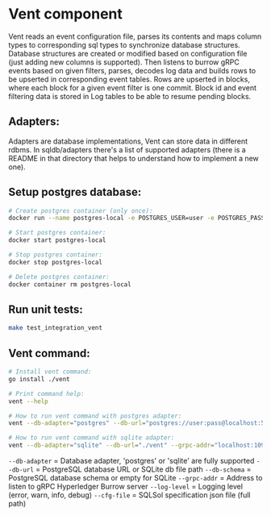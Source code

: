 # Vent component

Vent reads an event configuration file, parses its contents and maps column types to corresponding sql types to synchronize database structures.
Database structures are created or modified based on configuration file (just adding new columns is supported).
Then listens to burrow gRPC events based on given filters, parses, decodes log data and builds rows to be upserted in corresponding event tables.
Rows are upserted in blocks, where each block for a given event filter is one commit.
Block id and event filtering data is stored in Log tables to be able to resume pending blocks.

## Adapters:

Adapters are database implementations, Vent can store data in different rdbms.
In sqldb/adapters there's a list of supported adapters (there is a README in that directory that helps to understand how to implement a new one).

## Setup postgres database:

```bash
# Create postgres container (only once):
docker run --name postgres-local -e POSTGRES_USER=user -e POSTGRES_PASSWORD=pass -e POSTGRES_DB=vent -p 5432:5432 -d postgres:10.4-alpine

# Start postgres container:
docker start postgres-local

# Stop postgres container:
docker stop postgres-local

# Delete postgres container:
docker container rm postgres-local
```

## Run unit tests:

```bash
make test_integration_vent
```

## Vent command:

```bash
# Install vent command:
go install ./vent

# Print command help:
vent --help

# How to run vent command with postgres adapter:
vent --db-adapter="postgres" --db-url="postgres://user:pass@localhost:5432/vent?sslmode=disable" --db-schema="vent" --grpc-addr="localhost:10997" --log-level="debug" --cfg-file="<sqlsol conf file path>"

# How to run vent command with sqlite adapter:
vent --db-adapter="sqlite" --db-url="./vent" --grpc-addr="localhost:10997" --log-level="debug" --cfg-file="<sqlsol conf file path>"
```

`--db-adapter` = Database adapter, 'postgres' or 'sqlite' are fully supported
`--db-url` = PostgreSQL database URL or SQLite db file path
`--db-schema` = PostgreSQL database schema or empty for SQLite
`--grpc-addr` = Address to listen to gRPC Hyperledger Burrow server
`--log-level` = Logging level (error, warn, info, debug)
`--cfg-file` = SQLSol specification json file (full path)


